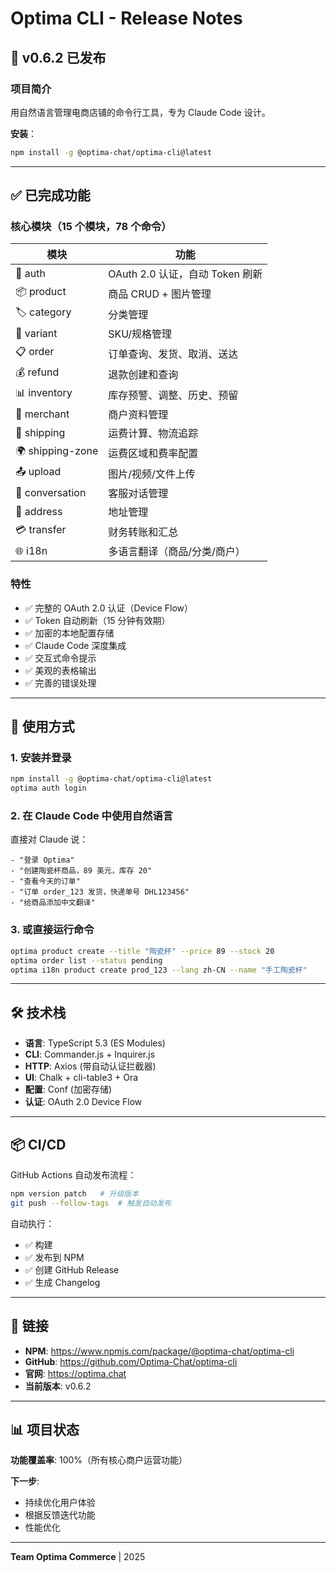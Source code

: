 # Optima CLI - Release Notes

## 🎉 v0.6.2 已发布

### 项目简介

用自然语言管理电商店铺的命令行工具，专为 Claude Code 设计。

**安装**：
```bash
npm install -g @optima-chat/optima-cli@latest
```

---

## ✅ 已完成功能

### 核心模块（15 个模块，78 个命令）

| 模块 | 功能 |
|------|------|
| 🔐 auth | OAuth 2.0 认证，自动 Token 刷新 |
| 📦 product | 商品 CRUD + 图片管理 |
| 🏷 category | 分类管理 |
| 🎨 variant | SKU/规格管理 |
| 📋 order | 订单查询、发货、取消、送达 |
| 💰 refund | 退款创建和查询 |
| 📊 inventory | 库存预警、调整、历史、预留 |
| 🏪 merchant | 商户资料管理 |
| 🚚 shipping | 运费计算、物流追踪 |
| 🌍 shipping-zone | 运费区域和费率配置 |
| 📤 upload | 图片/视频/文件上传 |
| 💬 conversation | 客服对话管理 |
| 📍 address | 地址管理 |
| 💳 transfer | 财务转账和汇总 |
| 🌐 i18n | 多语言翻译（商品/分类/商户）|

### 特性

- ✅ 完整的 OAuth 2.0 认证（Device Flow）
- ✅ Token 自动刷新（15 分钟有效期）
- ✅ 加密的本地配置存储
- ✅ Claude Code 深度集成
- ✅ 交互式命令提示
- ✅ 美观的表格输出
- ✅ 完善的错误处理

---

## 🚀 使用方式

### 1. 安装并登录

```bash
npm install -g @optima-chat/optima-cli@latest
optima auth login
```

### 2. 在 Claude Code 中使用自然语言

直接对 Claude 说：
```
- "登录 Optima"
- "创建陶瓷杯商品，89 美元，库存 20"
- "查看今天的订单"
- "订单 order_123 发货，快递单号 DHL123456"
- "给商品添加中文翻译"
```

### 3. 或直接运行命令

```bash
optima product create --title "陶瓷杯" --price 89 --stock 20
optima order list --status pending
optima i18n product create prod_123 --lang zh-CN --name "手工陶瓷杯"
```

---

## 🛠 技术栈

- **语言**: TypeScript 5.3 (ES Modules)
- **CLI**: Commander.js + Inquirer.js
- **HTTP**: Axios (带自动认证拦截器)
- **UI**: Chalk + cli-table3 + Ora
- **配置**: Conf (加密存储)
- **认证**: OAuth 2.0 Device Flow

---

## 📦 CI/CD

GitHub Actions 自动发布流程：

```bash
npm version patch   # 升级版本
git push --follow-tags  # 触发自动发布
```

自动执行：
- ✅ 构建
- ✅ 发布到 NPM
- ✅ 创建 GitHub Release
- ✅ 生成 Changelog

---

## 🔗 链接

- **NPM**: https://www.npmjs.com/package/@optima-chat/optima-cli
- **GitHub**: https://github.com/Optima-Chat/optima-cli
- **官网**: https://optima.chat
- **当前版本**: v0.6.2

---

## 📊 项目状态

**功能覆盖率**: 100%（所有核心商户运营功能）

**下一步**:
- 持续优化用户体验
- 根据反馈迭代功能
- 性能优化

---

**Team Optima Commerce** | 2025
